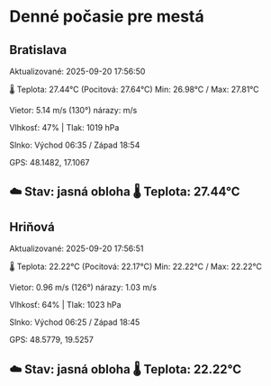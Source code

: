 ﻿# Denné počasie pre mestá

## Bratislava
Aktualizované: 2025-09-20 17:56:50

🌡️ Teplota: 27.44°C 
(Pocitová: 27.64°C)
Min: 26.98°C / Max: 27.81°C

Vietor: 5.14 m/s    (130°) 
nárazy:  m/s

Vlhkosť: 47% | Tlak: 1019 hPa

Slnko: Východ 06:35 / Západ 18:54

GPS: 48.1482, 17.1067

☁️ Stav: jasná obloha        🌡️ Teplota: 27.44°C
---

## Hriňová
Aktualizované: 2025-09-20 17:56:51

🌡️ Teplota: 22.22°C 
(Pocitová: 22.17°C)
Min: 22.22°C / Max: 22.22°C

Vietor: 0.96 m/s (126°)
nárazy: 1.03 m/s

Vlhkosť: 64% | Tlak: 1023 hPa

Slnko: Východ 06:25 / Západ 18:45

GPS: 48.5779, 19.5257

☁️ Stav: jasná obloha        🌡️ Teplota: 22.22°C
---

